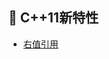 ## :tea: C++11新特性

- [右值引用](https://github.com/believeszw/CS-Notes/blob/master/notes/C++/C++11/右值引用)
